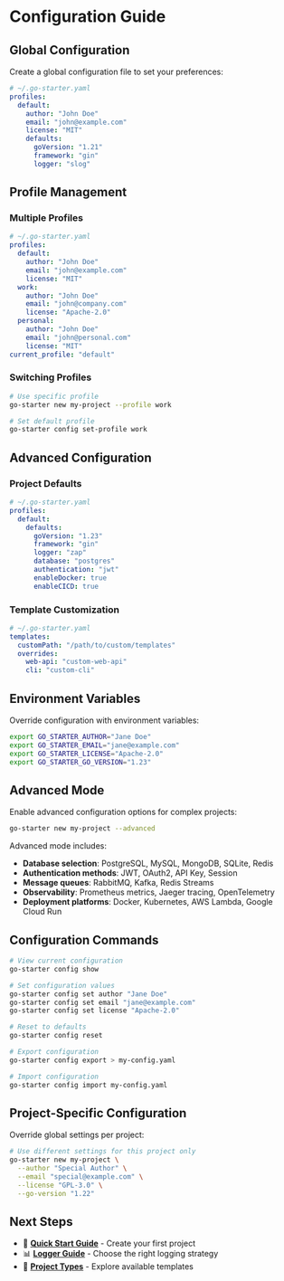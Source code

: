 # Configuration Guide

## Global Configuration

Create a global configuration file to set your preferences:

```yaml
# ~/.go-starter.yaml
profiles:
  default:
    author: "John Doe"
    email: "john@example.com"
    license: "MIT"
    defaults:
      goVersion: "1.21"
      framework: "gin"
      logger: "slog"
```

## Profile Management

### Multiple Profiles
```yaml
# ~/.go-starter.yaml
profiles:
  default:
    author: "John Doe"
    email: "john@example.com"
    license: "MIT"
  work:
    author: "John Doe"
    email: "john@company.com"
    license: "Apache-2.0"
  personal:
    author: "John Doe"
    email: "john@personal.com"
    license: "MIT"
current_profile: "default"
```

### Switching Profiles
```bash
# Use specific profile
go-starter new my-project --profile work

# Set default profile
go-starter config set-profile work
```

## Advanced Configuration

### Project Defaults
```yaml
# ~/.go-starter.yaml
profiles:
  default:
    defaults:
      goVersion: "1.23"
      framework: "gin"
      logger: "zap"
      database: "postgres"
      authentication: "jwt"
      enableDocker: true
      enableCICD: true
```

### Template Customization
```yaml
# ~/.go-starter.yaml
templates:
  customPath: "/path/to/custom/templates"
  overrides:
    web-api: "custom-web-api"
    cli: "custom-cli"
```

## Environment Variables

Override configuration with environment variables:

```bash
export GO_STARTER_AUTHOR="Jane Doe"
export GO_STARTER_EMAIL="jane@example.com"
export GO_STARTER_LICENSE="Apache-2.0"
export GO_STARTER_GO_VERSION="1.23"
```

## Advanced Mode

Enable advanced configuration options for complex projects:

```bash
go-starter new my-project --advanced
```

Advanced mode includes:
- **Database selection**: PostgreSQL, MySQL, MongoDB, SQLite, Redis
- **Authentication methods**: JWT, OAuth2, API Key, Session
- **Message queues**: RabbitMQ, Kafka, Redis Streams
- **Observability**: Prometheus metrics, Jaeger tracing, OpenTelemetry
- **Deployment platforms**: Docker, Kubernetes, AWS Lambda, Google Cloud Run

## Configuration Commands

```bash
# View current configuration
go-starter config show

# Set configuration values
go-starter config set author "Jane Doe"
go-starter config set email "jane@example.com"
go-starter config set license "Apache-2.0"

# Reset to defaults
go-starter config reset

# Export configuration
go-starter config export > my-config.yaml

# Import configuration
go-starter config import my-config.yaml
```

## Project-Specific Configuration

Override global settings per project:

```bash
# Use different settings for this project only
go-starter new my-project \
  --author "Special Author" \
  --email "special@example.com" \
  --license "GPL-3.0" \
  --go-version "1.22"
```

## Next Steps

- 🚀 **[Quick Start Guide](GETTING_STARTED.md)** - Create your first project
- 📊 **[Logger Guide](LOGGER_GUIDE.md)** - Choose the right logging strategy
- 📖 **[Project Types](BLUEPRINTS.md)** - Explore available templates